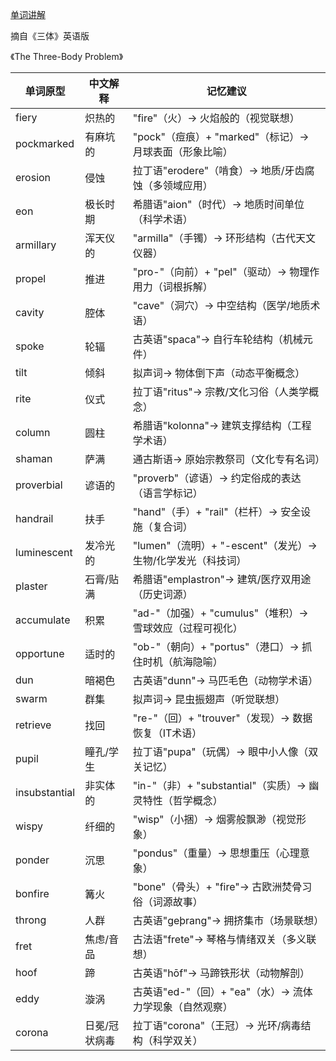 [单词讲解](https://www.bilibili.com/audio/au4872974?type=1?type=6)

摘自《三体》英语版

《The Three-Body Problem》

| 单词原型        | 中文解释               | 记忆建议                                   |
|---------------|----------------------|------------------------------------------|
| fiery         | 炽热的               | "fire"（火）→ 火焰般的（视觉联想）                 |
| pockmarked    | 有麻坑的             | "pock"（痘痕）+ "marked"（标记）→ 月球表面（形象比喻） |
| erosion       | 侵蚀                 | 拉丁语"erodere"（啃食）→ 地质/牙齿腐蚀（多领域应用）   |
| eon           | 极长时期             | 希腊语"aion"（时代）→ 地质时间单位（科学术语）         |
| armillary     | 浑天仪的             | "armilla"（手镯）→ 环形结构（古代天文仪器）           |
| propel        | 推进                 | "pro-"（向前）+ "pel"（驱动）→ 物理作用力（词根拆解）  |
| cavity        | 腔体                 | "cave"（洞穴）→ 中空结构（医学/地质术语）            |
| spoke         | 轮辐                 | 古英语"spaca"→ 自行车轮结构（机械元件）              |
| tilt          | 倾斜                 | 拟声词→ 物体倒下声（动态平衡概念）                   |
| rite          | 仪式                 | 拉丁语"ritus"→ 宗教/文化习俗（人类学概念）            |
| column        | 圆柱                | 希腊语"kolonna"→ 建筑支撑结构（工程学术语）           |
| shaman        | 萨满                 | 通古斯语→ 原始宗教祭司（文化专有名词）                 |
| proverbial    | 谚语的               | "proverb"（谚语）→ 约定俗成的表达（语言学标记）         |
| handrail      | 扶手                 | "hand"（手）+ "rail"（栏杆）→ 安全设施（复合词）      |
| luminescent   | 发冷光的             | "lumen"（流明）+ "-escent"（发光）→ 生物/化学发光（科技词） |
| plaster         | 石膏/贴满            | 希腊语"emplastron"→ 建筑/医疗双用途（历史词源）       |
| accumulate      | 积累                 | "ad-"（加强）+ "cumulus"（堆积）→ 雪球效应（过程可视化） |
| opportune       | 适时的               | "ob-"（朝向）+ "portus"（港口）→ 抓住时机（航海隐喻）   |
| dun             | 暗褐色               | 古英语"dunn"→ 马匹毛色（动物学术语）               |
| swarm           | 群集                 | 拟声词→ 昆虫振翅声（听觉联想）                     |
| retrieve        | 找回                 | "re-"（回）+ "trouver"（发现）→ 数据恢复（IT术语）    |
| pupil           | 瞳孔/学生            | 拉丁语"pupa"（玩偶）→ 眼中小人像（双关记忆）           |
| insubstantial   | 非实体的             | "in-"（非）+ "substantial"（实质）→ 幽灵特性（哲学概念）|
| wispy           | 纤细的               | "wisp"（小捆）→ 烟雾般飘渺（视觉形象）               |
| ponder          | 沉思                 | "pondus"（重量）→ 思想重压（心理意象）              |
| bonfire         | 篝火                 | "bone"（骨头）+ "fire"→ 古欧洲焚骨习俗（词源故事）      |
| throng          | 人群                 | 古英语"geþrang"→ 拥挤集市（场景联想）               |
| fret            | 焦虑/音品            | 古法语"frete"→ 琴格与情绪双关（多义联想）             |
| hoof            | 蹄                   | 古英语"hōf"→ 马蹄铁形状（动物解剖）                 |
| eddy            | 漩涡                 | 古英语"ed-"（回）+ "ea"（水）→ 流体力学现象（自然观察）  |
| corona          | 日冕/冠状病毒         | 拉丁语"corona"（王冠）→ 光环/病毒结构（科学双关）       |